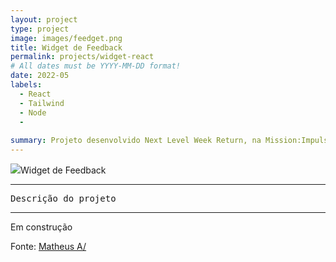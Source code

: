 ```yaml
---
layout: project
type: project
image: images/feedget.png
title: Widget de Feedback
permalink: projects/widget-react
# All dates must be YYYY-MM-DD format!
date: 2022-05
labels:
  - React
  - Tailwind
  - Node
  - 
  
summary: Projeto desenvolvido Next Level Week Return, na Mission:Impulse. Até o momento foram feitas duas aulas
---
```


<img class="ui image" src="{{ site.baseurl }}/images/feedget.mp4">Widget de Feedback



<hr>

<pre>
Descrição do projeto
</pre>

<hr> Em construção

Fonte: <a href="https://matheus-alexandrino.github/web"><i class="large github icon "></i>Matheus A/</a>

